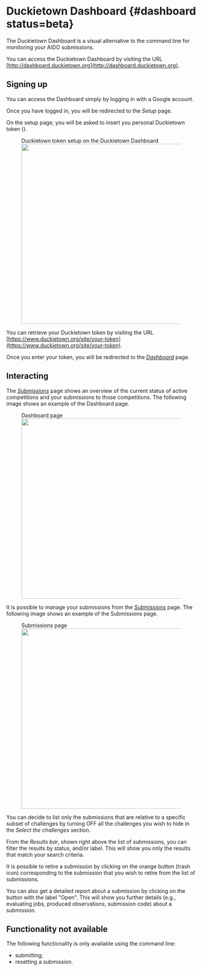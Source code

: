 # Duckietown Dashboard {#dashboard status=beta}


The Duckietown Dashboard is a visual alternative to the command line for monitoring your AIDO submissions.

You can access the Duckietown Dashboard by visiting the URL [http://dashboard.duckietown.org](http://dashboard.duckietown.org).


## Signing up

You can access the Dashboard simply by logging in with a Google account.

Once you have logged in, you will be redirected to the *Setup* page.

On the setup page, you will be asked to insert you personal Duckietown token
([](#token-setup)).
 
<figure id='token-setup'>
    <figcaption>Duckietown token setup on the Duckietown Dashboard</figcaption>
    <img style='width:34em' src="images/setup_token.png"/>
</figure> 

You can retrieve your Duckietown token by visiting the URL
[https://www.duckietown.org/site/your-token](https://www.duckietown.org/site/your-token).

Once you enter your token, you will be redirected to the
[*Dashboard*](http://dashboard.duckietown.org/dashboard) page.


## Interacting

The [*Submissions*](http://dashboard.duckietown.org/submissions) page shows an overview of the current status of active competitions
and your submissions to those competitions.
The following image shows an example of the Dashboard page.

<figure>
    <figcaption>Dashboard page</figcaption>
    <img style='width:34em' src="images/dashboard_page.png"/>
</figure>


It is possible to manage your submissions from the
[*Submissions*](http://dashboard.duckietown.org/submissions) page.
The following image shows an example of the Submissions page.


<figure>
    <figcaption>Submissions page</figcaption>
    <img style='width:34em' src="images/submissions_page.png"/>
</figure>

You can decide to list only the submissions that are relative to a specific
subset of challenges by turning OFF all the challenges you wish to hide
in the *Select the challenges* section.

From the *Results bar*, shown right above the list of submissions, you can filter the results by status, and/or label.
This will show you only the results that match your search criteria.

It is possible to retire a submission by clicking on the orange button
(trash icon) corresponding to the submission that you wish to retire from
the list of submissions.

You can also get a detailed report about a submission by clicking on the
button with the label "Open".
This will show you further details (e.g., evaluating jobs, produced observations,
submission code) about a submission.


## Functionality not available

The following functionality is only available using the command line:

* submitting;
* resetting a submission.

